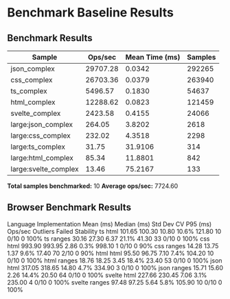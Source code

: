 # Benchmark Baseline Results

## Benchmark Results

| Sample               | Ops/sec  | Mean Time (ms) | Samples |
| -------------------- | -------- | -------------- | ------- |
| json_complex         | 29707.28 | 0.0342         | 292265  |
| css_complex          | 26703.36 | 0.0379         | 263940  |
| ts_complex           | 5496.57  | 0.1830         | 54637   |
| html_complex         | 12288.62 | 0.0823         | 121459  |
| svelte_complex       | 2423.58  | 0.4155         | 24066   |
| large:json_complex   | 264.05   | 3.8202         | 2618    |
| large:css_complex    | 232.02   | 4.3518         | 2298    |
| large:ts_complex     | 31.75    | 31.9106        | 314     |
| large:html_complex   | 85.34    | 11.8801        | 842     |
| large:svelte_complex | 13.46    | 75.2167        | 133     |

**Total samples benchmarked:** 10
**Average ops/sec:** 7724.60

## Browser Benchmark Results

Language Implementation Mean (ms) Median (ms) Std Dev CV P95 (ms) Ops/sec Outliers Failed Stability
ts html 101.65 100.30 10.80 10.6% 121.80 10 0/10 0 100%
ts ranges 30.16 27.30 6.37 21.1% 41.30 33 0/10 0 100%
css html 993.90 993.95 2.86 0.3% 998.10 1 0/10 0 90%
css ranges 14.28 13.75 1.37 9.6% 17.40 70 2/10 0 90%
html html 95.50 96.75 7.10 7.4% 104.20 10 0/10 0 100%
html ranges 18.76 18.25 3.45 18.4% 23.40 53 0/10 0 100%
json html 317.05 318.65 14.80 4.7% 334.90 3 0/10 0 100%
json ranges 15.71 15.60 2.26 14.4% 20.50 64 0/10 0 100%
svelte html 227.66 230.45 7.06 3.1% 235.00 4 0/10 0 100%
svelte ranges 97.48 97.25 5.64 5.8% 105.90 10 0/10 0 100%
